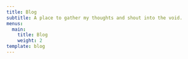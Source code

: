 ```yaml
---
title: Blog
subtitle: A place to gather my thoughts and shout into the void.
menus:
  main:
    title: Blog
    weight: 2
template: blog
---
```

